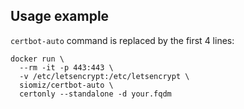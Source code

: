 ## Usage example 

`certbot-auto` command is replaced by the first 4 lines:

```
docker run \
  --rm -it -p 443:443 \
  -v /etc/letsencrypt:/etc/letsencrypt \
  siomiz/certbot-auto \
  certonly --standalone -d your.fqdm
```
